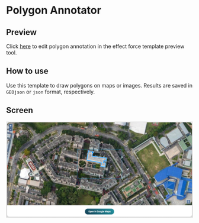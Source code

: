 # Polygon Annotator

## Preview

Click 
[here](https://api.prd.effect.ai/template/preview?templateUrl=https://raw.githubusercontent.com/effectai/effect-force-templates/master/templates/PolygonAnnotation/template.html&options[default_styling]=true&options[force_vue]=true&placeholders[cords]=%7B%22lat%22%3A%2252%2C405760%22%2C%22lon%22%3A%224%2C892250%22%7D)
to edit polygon annotation in the effect force template preview tool.

## How to use
Use this template to draw polygons on maps or images. Results are saved in `GEOjson` or `json` format, respectively.

## Screen
![Map Polygon Annotation Screenshot](screen.png)

